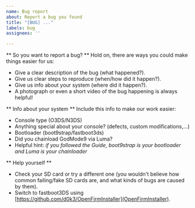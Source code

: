 ```yaml
---
name: Bug report
about: Report a bug you found
title: "[BUG] ..."
labels: bug
assignees: ''

---
```


** So you want to report a bug? **
Hold on, there are ways you could make things easier for us:
* Give a clear description of the bug (what happened?).
* Give us clear steps to reproduce (when/how did it happen?).
* Give us info about your system (where did it happen?).
* A photograph or even a short video of the bug happening is always helpful!

** Info about your system **
Include this info to make our work easier:
* Console type (O3DS/N3DS)
* Anything special about your console? (defects, custom modifications,...)
* Bootloader (boot9strap/fastboot3ds)
* Did you chainload GodMode9 via Luma?
* Helpful hint: *if you followed the Guide, boot9strap is your bootloader and Luma is your chainloader*

** Help yourself **
* Check your SD card or try a different one (you wouldn't believe how common failing/fake SD cards are, and what kinds of bugs are caused by them).
* Switch to fastboot3DS using [https://github.com/d0k3/OpenFirmInstaller](OpenFirmInstaller).
